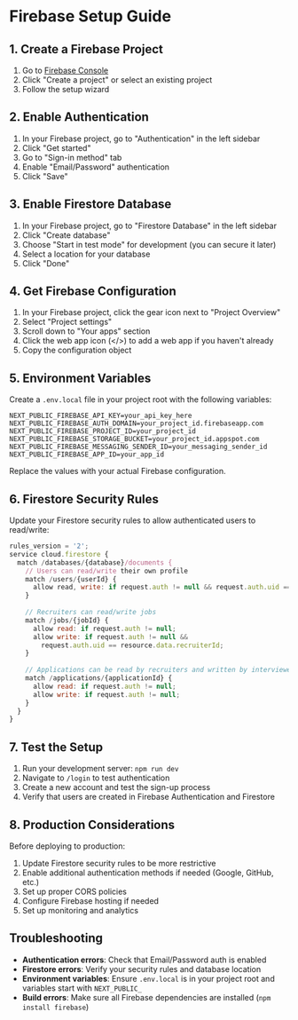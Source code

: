 # Firebase Setup Guide

## 1. Create a Firebase Project

1. Go to [Firebase Console](https://console.firebase.google.com/)
2. Click "Create a project" or select an existing project
3. Follow the setup wizard

## 2. Enable Authentication

1. In your Firebase project, go to "Authentication" in the left sidebar
2. Click "Get started"
3. Go to "Sign-in method" tab
4. Enable "Email/Password" authentication
5. Click "Save"

## 3. Enable Firestore Database

1. In your Firebase project, go to "Firestore Database" in the left sidebar
2. Click "Create database"
3. Choose "Start in test mode" for development (you can secure it later)
4. Select a location for your database
5. Click "Done"

## 4. Get Firebase Configuration

1. In your Firebase project, click the gear icon next to "Project Overview"
2. Select "Project settings"
3. Scroll down to "Your apps" section
4. Click the web app icon (</>) to add a web app if you haven't already
5. Copy the configuration object

## 5. Environment Variables

Create a `.env.local` file in your project root with the following variables:

```env
NEXT_PUBLIC_FIREBASE_API_KEY=your_api_key_here
NEXT_PUBLIC_FIREBASE_AUTH_DOMAIN=your_project_id.firebaseapp.com
NEXT_PUBLIC_FIREBASE_PROJECT_ID=your_project_id
NEXT_PUBLIC_FIREBASE_STORAGE_BUCKET=your_project_id.appspot.com
NEXT_PUBLIC_FIREBASE_MESSAGING_SENDER_ID=your_messaging_sender_id
NEXT_PUBLIC_FIREBASE_APP_ID=your_app_id
```

Replace the values with your actual Firebase configuration.

## 6. Firestore Security Rules

Update your Firestore security rules to allow authenticated users to read/write:

```javascript
rules_version = '2';
service cloud.firestore {
  match /databases/{database}/documents {
    // Users can read/write their own profile
    match /users/{userId} {
      allow read, write: if request.auth != null && request.auth.uid == userId;
    }
    
    // Recruiters can read/write jobs
    match /jobs/{jobId} {
      allow read: if request.auth != null;
      allow write: if request.auth != null && 
        request.auth.uid == resource.data.recruiterId;
    }
    
    // Applications can be read by recruiters and written by interviewees
    match /applications/{applicationId} {
      allow read: if request.auth != null;
      allow write: if request.auth != null;
    }
  }
}
```

## 7. Test the Setup

1. Run your development server: `npm run dev`
2. Navigate to `/login` to test authentication
3. Create a new account and test the sign-up process
4. Verify that users are created in Firebase Authentication and Firestore

## 8. Production Considerations

Before deploying to production:

1. Update Firestore security rules to be more restrictive
2. Enable additional authentication methods if needed (Google, GitHub, etc.)
3. Set up proper CORS policies
4. Configure Firebase hosting if needed
5. Set up monitoring and analytics

## Troubleshooting

- **Authentication errors**: Check that Email/Password auth is enabled
- **Firestore errors**: Verify your security rules and database location
- **Environment variables**: Ensure `.env.local` is in your project root and variables start with `NEXT_PUBLIC_`
- **Build errors**: Make sure all Firebase dependencies are installed (`npm install firebase`)
